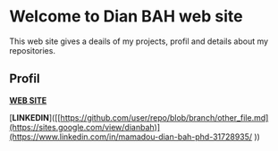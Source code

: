 # Welcome to Dian  BAH web site

This web site gives a deails of my projects, profil and details about my repositories.


## Profil 
[**WEB SITE**]([https://github.com/user/repo/blob/branch/other_file.md](https://sites.google.com/view/dianbah))

[**LINKEDIN**]([[https://github.com/user/repo/blob/branch/other_file.md](https://sites.google.com/view/dianbah)](https://www.linkedin.com/in/mamadou-dian-bah-phd-31728935/
))



